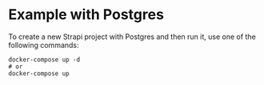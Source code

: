 # Example with Postgres

To create a new Strapi project with Postgres and then run it, use one of the following commands:

```shell
docker-compose up -d
# or
docker-compose up
```
